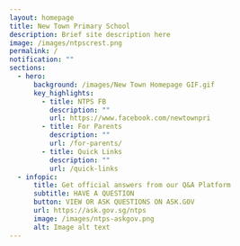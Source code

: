 ```yaml
---
layout: homepage
title: New Town Primary School
description: Brief site description here
image: /images/ntpscrest.png
permalink: /
notification: ""
sections:
  - hero:
      background: /images/New Town Homepage GIF.gif
      key_highlights:
        - title: NTPS FB
          description: ""
          url: https://www.facebook.com/newtownpri
        - title: For Parents
          description: ""
          url: /for-parents/
        - title: Quick Links
          description: ""
          url: /quick-links
  - infopic:
      title: Get official answers from our Q&A Platform
      subtitle: HAVE A QUESTION
      button: VIEW OR ASK QUESTIONS ON ASK.GOV
      url: https://ask.gov.sg/ntps
      image: /images/ntps-askgov.png
      alt: Image alt text
---
```

